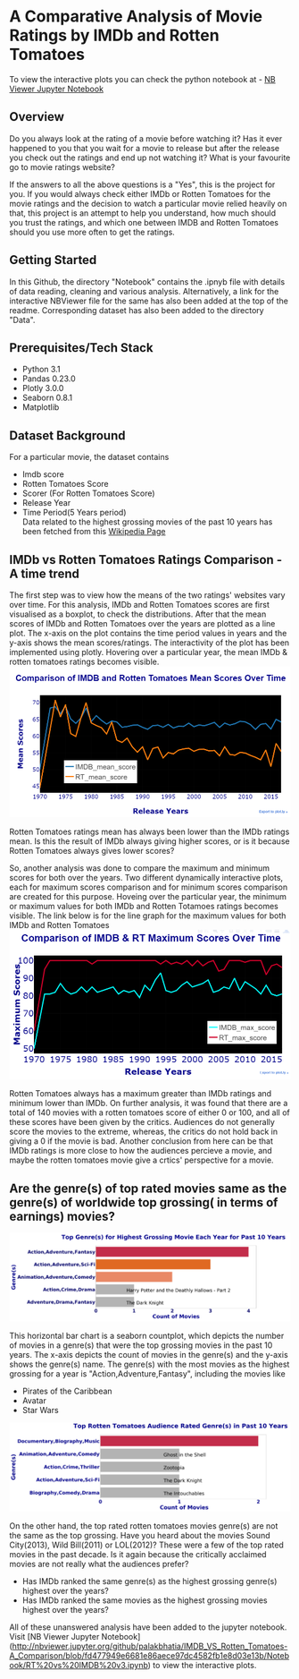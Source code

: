 # A Comparative Analysis of Movie Ratings by IMDb and Rotten Tomatoes

To view the interactive plots you can check the python notebook at - 
[NB Viewer Jupyter Notebook](http://nbviewer.jupyter.org/github/palakbhatia/IMDB_VS_Rotten_Tomatoes-A_Comparison/blob/fd477949e6681e86aece97dc4582fb1e8d03e13b/Notebook/RT%20vs%20IMDB%20v3.ipynb)

## Overview
Do you always look at the rating of a movie before watching it? Has it ever happened to you that you wait for a movie to release but after the release you check out the ratings and end up not watching it? What is your favourite go to movie ratings website? 

If the answers to all the above questions is a "Yes", this is the project for you. If you would always check either IMDb or Rotten Tomatoes for the movie ratings and the decision to watch a particular movie relied heavily on that, this project is an attempt to help you understand, how much should you trust the ratings, and which one between IMDB and Rotten Tomatoes should you use more often to get the ratings. 

## Getting Started
In this Github, the directory "Notebook" contains the .ipnyb file with details of data reading, cleaning and various analysis. Alternatively, a link for the interactive NBViewer file for the same has also been added at the top of the readme. Corresponding dataset has also been added to the directory "Data". 

## Prerequisites/Tech Stack
* Python 3.1
* Pandas 0.23.0
* Plotly 3.0.0
* Seaborn 0.8.1
* Matplotlib 

## Dataset Background
For a particular movie, the dataset contains
* Imdb score
* Rotten Tomatoes Score
* Scorer (For Rotten Tomatoes Score)
* Release Year
* Time Period(5 Years period) <br>
Data related to the highest grossing movies of the past 10 years has been fetched from this [Wikipedia Page](https://en.wikipedia.org/wiki/List_of_highest-grossing_films) <br>

## IMDb vs Rotten Tomatoes Ratings Comparison - A time trend
The first step was to view how the means of the two ratings' websites vary over time. For this analysis, IMDb and Rotten Tomatoes scores are first visualised as a boxplot, to check the distributions. After that the mean scores of IMDb and Rotten Tomatoes over the years are plotted as a line plot. The x-axis on the plot contains the time period values in years and the y-axis shows the mean scores/ratings. The interactivity of the plot has been implemented using plotly. Hovering over a particular year, the mean IMDb & rotten tomatoes ratings becomes visible. 
![alt text][time-trend]

[time-trend]: https://raw.githubusercontent.com/palakbhatia/IMDB_VS_Rotten_Tomatoes-A_Comparison/master/Charts/mean%20scores%20comparison.PNG "IMDb vs Rotten Tomatoes Mean Scores Comparison over Time"

Rotten Tomatoes ratings mean has always been lower than the IMDb ratings mean. Is this the result of IMDb always giving higher scores, or is it because Rotten Tomatoes always gives lower scores? 

So, another analysis was done to compare the maximum and minimum scores for both over the years. Two different dynamically interactive plots, each for maximum scores comparison and for minimum scores comparison are created for this purpose. Hoveing over the particular year, the minimum or maximum values for both IMDb and Rotten Totamoes ratings becomes visible. The link below is for the line graph for the maximum values for both IMDb and Rotten Tomatoes
![alt text][minimum-maximum]

[minimum-maximum]: https://raw.githubusercontent.com/palakbhatia/IMDB_VS_Rotten_Tomatoes-A_Comparison/master/Charts/maximum%20scores%20comparison.PNG "IMDb vs Rotten Tomatoes Maximum Scores Over the Years"

Rotten Tomatoes always has a maximum greater than IMDb ratings and minimum lower than IMDb. On further analysis, it was found that there are a total of 140 movies with a rotten tomatoes score of either 0 or 100, and all of these scores have been given by the critics. Audiences do not generally score the movies to the extreme, whereas, the critics do not hold back in giving a 0 if the movie is bad. 
Another conclusion from here can be that IMDb ratings is more close to how the audiences percieve a movie, and maybe the rotten tomatoes movie give a crtics' perspective for a movie. 

## Are the genre(s) of top rated movies same as the genre(s) of worldwide top grossing( in terms of earnings) movies? 
![alt text][top-grossing-movies-genre]

[top-grossing-movies-genre]: https://raw.githubusercontent.com/palakbhatia/IMDB_VS_Rotten_Tomatoes-A_Comparison/master/Charts/Highest%20grossing%20genre.PNG "Top Grossing Movies Genre(s) in the past 10 Years"

This horizontal bar chart is a seaborn countplot, which depicts the number of movies in a genre(s) that were the top grossing movies in the past 10 years. The x-axis depicts the count of movies in the genre(s) and the y-axis shows the genre(s) name. The genre(s) with the most movies as the highest grossing for a year is "Action,Adventure,Fantasy", including the movies like 
- Pirates of the Caribbean
- Avatar
- Star Wars

![alt text][top-rated genre]

[top-rated genre]: https://raw.githubusercontent.com/palakbhatia/IMDB_VS_Rotten_Tomatoes-A_Comparison/master/Charts/Rotten%20tomatoes%20top%20rated%20genre.PNG "Top Rotten Tomatoes Rated Genre(s) in the past 10 Years"

On the other hand, the top rated rotten tomatoes movies genre(s) are not the same as the top grossing. Have you heard about the movies Sound City(2013), Wild Bill(2011) or LOL(2012)? These were a few of the top rated movies in the past decade. Is it again because the critically acclaimed movies are not really what the audiences prefer? <br>
- Has IMDb ranked the same genre(s) as the highest grossing genre(s) highest over the years? 
- Has IMDb ranked the same movies as the highest grossing movies highest over the years? <br>

All of these unanswered analysis have been added to the jupyter notebook. Visit [NB Viewer Jupyter Notebook] (http://nbviewer.jupyter.org/github/palakbhatia/IMDB_VS_Rotten_Tomatoes-A_Comparison/blob/fd477949e6681e86aece97dc4582fb1e8d03e13b/Notebook/RT%20vs%20IMDB%20v3.ipynb) to view the interactive plots.
